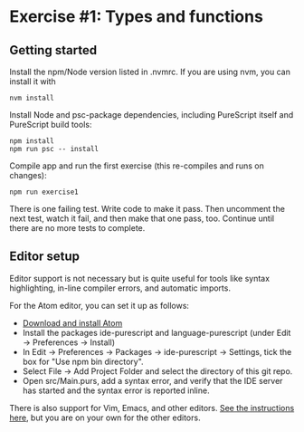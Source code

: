 # Exercise #1: Types and functions

## Getting started

Install the npm/Node version listed in .nvmrc. If you are using nvm, you can install it with
```
nvm install
```

Install Node and psc-package dependencies, including PureScript itself and PureScript build tools:
```
npm install
npm run psc -- install
```

Compile app and run the first exercise (this re-compiles and runs on changes):
```
npm run exercise1
```

There is one failing test. Write code to make it pass. Then uncomment the next test, watch it fail, and then make that one pass, too. Continue until there are no more tests to complete.

## Editor setup

Editor support is not necessary but is quite useful for tools like syntax highlighting, in-line compiler errors, and automatic imports.

For the Atom editor, you can set it up as follows:

- [Download and install Atom](https://atom.io/)
- Install the packages ide-purescript and language-purescript (under Edit -> Preferences -> Install)
- In Edit -> Preferences -> Packages -> ide-purescript -> Settings, tick the box for "Use npm bin directory".
- Select File -> Add Project Folder and select the directory of this git repo.
- Open src/Main.purs, add a syntax error, and verify that the IDE server has started and the syntax error is reported inline.

There is also support for Vim, Emacs, and other editors. [See the instructions here](https://github.com/purescript/documentation/blob/master/ecosystem/Editor-and-tool-support.md), but you are on your own for the other editors.